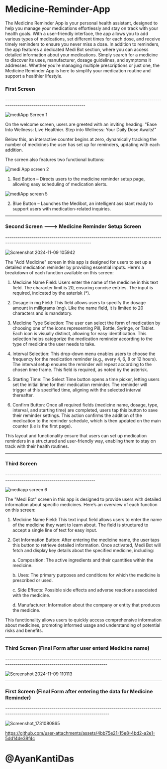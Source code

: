# Medicine-Reminder-App
The Medicine Reminder App is your personal health assistant, designed to help you manage your medications effortlessly and stay on track with your health goals. With a user-friendly interface, the app allows you to add various types of medications, set different times for each dose, and receive timely reminders to ensure you never miss a dose.
In addition to reminders, the app features a dedicated Medi Bot section, where you can access detailed information about your medications. Simply search for a medicine to discover its uses, manufacturer, dosage guidelines, and symptoms it addresses. Whether you’re managing multiple prescriptions or just one, the Medicine Reminder App is here to simplify your medication routine and support a healthier lifestyle.



<h3>First Screen</h3>
----------------------------------------------------------------------------------------------------------------------

![mediApp Screen 1](https://github.com/user-attachments/assets/47c3d5b0-9271-4652-b565-62f56eabc013)

On the welcome screen, users are greeted with an inviting heading:
"Ease Into Wellness: Live Healthier. Step into Wellness: Your Daily Dose Awaits!"

Below this, an interactive counter begins at zero, dynamically tracking the number of medicines the user has set up for reminders, updating with each addition.

The screen also features two functional buttons:

![medi App screen 2](https://github.com/user-attachments/assets/560f6b6b-75de-4431-9b46-e1d78e201a4c)


1. Red Button – Directs users to the medicine reminder setup page, allowing easy scheduling of medication alerts.

![mediApp screen 5](https://github.com/user-attachments/assets/b276e72c-1bb7-4122-a29b-c2f9f3f8148e)

   
2. Blue Button – Launches the Medibot, an intelligent assistant ready to support users with medication-related inquiries.

-------------------------------------------------------------------------------------------------------------------------

<h3>Second Screen ---> Medicine Reminder Setup Screen</h3>
-------------------------------------------------------------------------------------------------------------------------

![Screenshot 2024-11-09 105942](https://github.com/user-attachments/assets/5d8c9d9b-9953-4164-8cfe-5b0548006a62)

The "Add Medicine" screen in this app is designed for users to set up a detailed medication reminder by providing essential inputs. Here’s a breakdown of each function available on this screen:

1. Medicine Name Field: Users enter the name of the medicine in this text field. The character limit is 20, ensuring concise entries. The input is required, indicated by the asterisk (*).
   
2. Dosage in mg Field: This field allows users to specify the dosage amount in milligrams (mg). Like the name field, it is limited to 20 characters and is mandatory.

3. Medicine Type Selection:
   The user can select the form of medication by choosing one of the icons representing Pill, Bottle, Syringe, or Tablet. Each icon is visually distinct, allowing for easy identification. This selection helps categorize the medication reminder according to the type of 
   medicine the user needs to take.

4. Interval Selection:
    This drop-down menu enables users to choose the frequency for the medication reminder (e.g., every 4, 6, 8 or 12 hours). The interval setup ensures the reminder will repeat according to the chosen time frame. This field is required, as noted by the asterisk.

5. Starting Time:
   The Select Time button opens a time picker, letting users set the initial time for their medication reminder. The reminder will trigger at this specified time, aligning with the selected interval thereafter.

6. Confirm Button:
   Once all required fields (medicine name, dosage, type, interval, and starting time) are completed, users tap this button to save their reminder settings. This action confirms the addition of the medication to the reminder schedule, which is then updated on the main 
   counter (i.e is the first page). 

This layout and functionality ensure that users can set up medication reminders in a structured and user-friendly way, enabling them to stay on track with their health routines.

---------------------------------------------------------------------------------------------------------------------------

<h3>Third Screen</h3>
---------------------------------------------------------------------------------------------------------------------------

![mediapp screen 6](https://github.com/user-attachments/assets/38273e61-acb6-4b4a-9d0d-96da6392e15e)

The "Medi Bot" screen in this app is designed to provide users with detailed information about specific medicines. Here’s an overview of each function on this screen:

1. Medicine Name Field:
   This text input field allows users to enter the name of the medicine they want to learn about. The field is structured to accept a single line of text for easy input.

2. Get Information Button:
   After entering the medicine name, the user taps this button to retrieve detailed information. Once activated, Medi Bot will fetch and display key details about the specified medicine, including:
   
    a. Composition: The active ingredients and their quantities within the medicine.

    b. Uses: The primary purposes and conditions for which the medicine is prescribed or used.

    c. Side Effects: Possible side effects and adverse reactions associated with the medicine.

    d. Manufacturer: Information about the company or entity that produces the medicine.

This functionality allows users to quickly access comprehensive information about medicines, promoting informed usage and understanding of potential risks and benefits.

---------------------------------------------------------------------------------------------------------------------------------

<h3>Third Screen (Final Form after user enterd Medicine name)</h3>
---------------------------------------------------------------------------------------------------------------------------------

![Screenshot 2024-11-09 110113](https://github.com/user-attachments/assets/d991576f-2dc3-4d77-b110-0737782d62df)

----------------------------------------------------------------------------------------------------------------------------------

<h3>First Screen (Final Form after entering the data for Medicine Reminder)</h3>
----------------------------------------------------------------------------------------------------------------------------------

![Screenshot_1731080865](https://github.com/user-attachments/assets/bc91bef3-802d-4873-90b0-438be6fec7a4)








https://github.com/user-attachments/assets/4bb75e21-15e8-4bd2-a2e1-5dd14de38f4c




<h1>@AyanKantiDas</h1>






